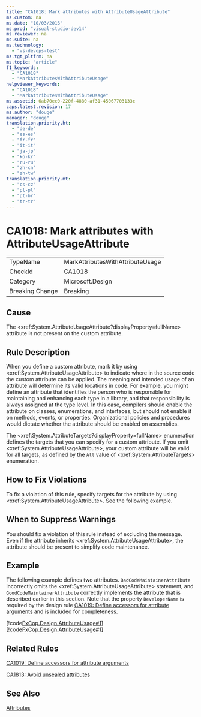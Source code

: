 ```yaml
---
title: "CA1018: Mark attributes with AttributeUsageAttribute"
ms.custom: na
ms.date: "10/03/2016"
ms.prod: "visual-studio-dev14"
ms.reviewer: na
ms.suite: na
ms.technology: 
  - "vs-devops-test"
ms.tgt_pltfrm: na
ms.topic: "article"
f1_keywords: 
  - "CA1018"
  - "MarkAttributesWithAttributeUsage"
helpviewer_keywords: 
  - "CA1018"
  - "MarkAttributesWithAttributeUsage"
ms.assetid: 6ab70ec0-220f-4880-af31-45067703133c
caps.latest.revision: 17
ms.author: "douge"
manager: "douge"
translation.priority.ht: 
  - "de-de"
  - "es-es"
  - "fr-fr"
  - "it-it"
  - "ja-jp"
  - "ko-kr"
  - "ru-ru"
  - "zh-cn"
  - "zh-tw"
translation.priority.mt: 
  - "cs-cz"
  - "pl-pl"
  - "pt-br"
  - "tr-tr"
---
```

# CA1018: Mark attributes with AttributeUsageAttribute
|||  
|-|-|  
|TypeName|MarkAttributesWithAttributeUsage|  
|CheckId|CA1018|  
|Category|Microsoft.Design|  
|Breaking Change|Breaking|  
  
## Cause  
 The \<xref:System.AttributeUsageAttribute?displayProperty=fullName> attribute is not present on the custom attribute.  
  
## Rule Description  
 When you define a custom attribute, mark it by using \<xref:System.AttributeUsageAttribute> to indicate where in the source code the custom attribute can be applied. The meaning and intended usage of an attribute will determine its valid locations in code. For example, you might define an attribute that identifies the person who is responsible for maintaining and enhancing each type in a library, and that responsibility is always assigned at the type level. In this case, compilers should enable the attribute on classes, enumerations, and interfaces, but should not enable it on methods, events, or properties. Organizational policies and procedures would dictate whether the attribute should be enabled on assemblies.  
  
 The \<xref:System.AttributeTargets?displayProperty=fullName> enumeration defines the targets that you can specify for a custom attribute. If you omit \<xref:System.AttributeUsageAttribute>, your custom attribute will be valid for all targets, as defined by the `All` value of \<xref:System.AttributeTargets> enumeration.  
  
## How to Fix Violations  
 To fix a violation of this rule, specify targets for the attribute by using \<xref:System.AttributeUsageAttribute>. See the following example.  
  
## When to Suppress Warnings  
 You should fix a violation of this rule instead of excluding the message. Even if the attribute inherits \<xref:System.AttributeUsageAttribute>, the attribute should be present to simplify code maintenance.  
  
## Example  
 The following example defines two attributes. `BadCodeMaintainerAttribute` incorrectly omits the \<xref:System.AttributeUsageAttribute> statement, and `GoodCodeMaintainerAttribute` correctly implements the attribute that is described earlier in this section. Note that the property `DeveloperName` is required by the design rule [CA1019: Define accessors for attribute arguments](../codequality/ca1019--define-accessors-for-attribute-arguments.md) and is included for completeness.  
  
 [!code[FxCop.Design.AttributeUsage#1](../codequality/codesnippet/CSharp/ca1018--mark-attributes-with-attributeusageattribute_1.cs)]
[!code[FxCop.Design.AttributeUsage#1](../codequality/codesnippet/VisualBasic/ca1018--mark-attributes-with-attributeusageattribute_1.vb)]  
  
## Related Rules  
 [CA1019: Define accessors for attribute arguments](../codequality/ca1019--define-accessors-for-attribute-arguments.md)  
  
 [CA1813: Avoid unsealed attributes](../codequality/ca1813--avoid-unsealed-attributes.md)  
  
## See Also  
 [Attributes](../Topic/Attributes1.md)